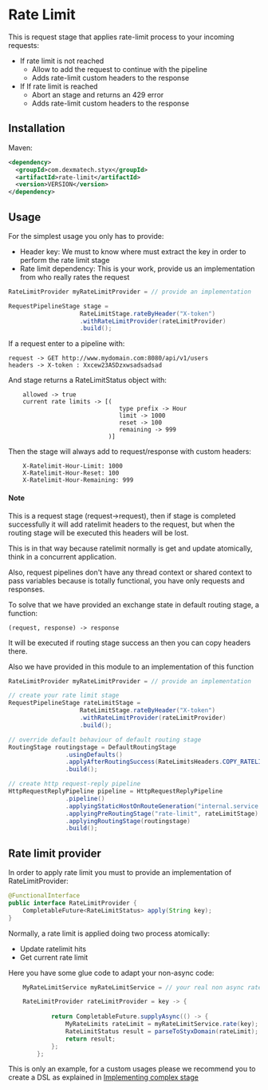 # Rate Limit

This is request stage that applies rate-limit process to your incoming requests:

- If rate limit is not reached
    - Allow to add the request to continue with the pipeline
    - Adds rate-limit custom headers to the response
- If If rate limit is reached
    - Abort an stage and returns an 429 error
    - Adds rate-limit custom headers to the response
       

## Installation

Maven:
```xml
<dependency>
  <groupId>com.dexmatech.styx</groupId>
  <artifactId>rate-limit</artifactId>
  <version>VERSION</version>
</dependency>

```

## Usage

For the simplest usage you only has to provide:

- Header key: We must to know where must extract the key in order to perform the rate limit stage
- Rate limit dependency: This is your work, provide us an implementation from who really rates the request

```java
RateLimitProvider myRateLimitProvider = // provide an implementation 

RequestPipelineStage stage = 
                    RateLimitStage.rateByHeader("X-token")
                    .withRateLimitProvider(rateLimitProvider)
                    .build();

```

If a request enter to a pipeline with:

    request -> GET http://www.mydomain.com:8080/api/v1/users
    headers -> X-token : Xxcew23ASDzxwsadsadsad
    
And stage returns a RateLimitStatus object with:
 
        allowed -> true
        current rate limits -> [(
                                   type prefix -> Hour
                                   limit -> 1000
                                   reset -> 100
                                   remaining -> 999
                                )]
   
Then the stage will always add to request/response with custom headers:

        X-Ratelimit-Hour-Limit: 1000
        X-Ratelimit-Hour-Reset: 100
        X-Ratelimit-Hour-Remaining: 999

#### Note

This is a request stage (request->request), then if stage is completed successfully it will add ratelimit headers to the request, 
but when the routing stage will be executed this headers will be lost.
 
This is in that way because ratelimit normally is get and update atomically, think in a concurrent application.

Also, request pipelines don't have any thread context or shared context to pass variables because is totally functional, you have only 
requests and responses.
 
To solve that we have provided an exchange state in default routing stage, a function:
 
    (request, response) -> response
    
It will be executed if routing stage success an then you can copy headers there.

Also we have provided in this module to an implementation of this function

```java
RateLimitProvider myRateLimitProvider = // provide an implementation 

// create your rate limit stage
RequestPipelineStage rateLimitStage = 
                    RateLimitStage.rateByHeader("X-token")
                    .withRateLimitProvider(rateLimitProvider)
                    .build();

// override default behaviour of default routing stage
RoutingStage routingstage = DefaultRoutingStage
 				.usingDefaults()
 				.applyAfterRoutingSuccess(RateLimitsHeaders.COPY_RATELIMIT_HEADERS_TO_RESPONSE)
 				.build();

// create http request-reply pipeline
HttpRequestReplyPipeline pipeline = HttpRequestReplyPipeline
				.pipeline()
				.applyingStaticHostOnRouteGeneration("internal.service.dmz")
				.applyingPreRoutingStage("rate-limit", rateLimitStage)
				.applyingRoutingStage(routingstage)
				.build();

```


## Rate limit provider

In order to apply rate limit you must to provide an implementation of RateLimitProvider:
```java
@FunctionalInterface
public interface RateLimitProvider {
	CompletableFuture<RateLimitStatus> apply(String key);
}
```

Normally, a rate limit is applied doing two process atomically:

- Update ratelimit hits
- Get current rate limit

Here you have some glue code to adapt your non-async code:

```java
    MyRateLimitService myRateLimitService = // your real non async rate limit service 

	RateLimitProvider rateLimitProvider = key -> {
    
    		return CompletableFuture.supplyAsync(() -> {
                MyRateLimits rateLimit = myRateLimitService.rate(key);
    			RateLimitStatus result = parseToStyxDomain(rateLimit);
    			return result;
    		};
    	};
```

This is only an example, for a custom usages please we recommend you to create a DSL as explained in 
[Implementing complex stage](../../readme-md)

